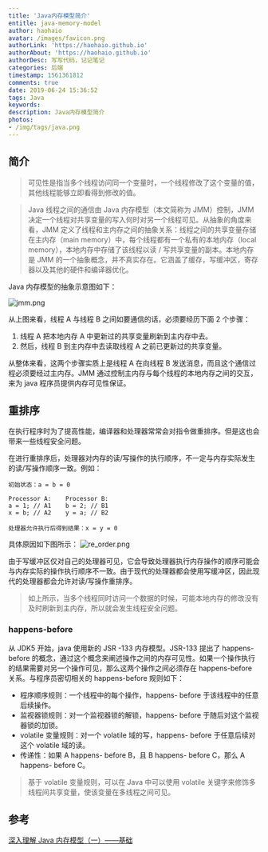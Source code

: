 ```yaml
---
title: 'Java内存模型简介'
entitle: java-memory-model
author: haohaio
avatar: /images/favicon.png
authorLink: 'https://haohaio.github.io'
authorAbout: 'https://haohaio.github.io'
authorDesc: 写写代码，记记笔记
categories: 后端
timestamp: 1561361812
comments: true
date: 2019-06-24 15:36:52
tags: Java
keywords:
description: Java内存模型简介
photos: 
- /img/tags/java.png
---
```


## 简介

> 可见性是指当多个线程访问同一个变量时，一个线程修改了这个变量的值，其他线程能够立即看得到修改的值。

> Java 线程之间的通信由 Java 内存模型（本文简称为 JMM）控制，JMM 决定一个线程对共享变量的写入何时对另一个线程可见。从抽象的角度来看，JMM 定义了线程和主内存之间的抽象关系：线程之间的共享变量存储在主内存（main memory）中，每个线程都有一个私有的本地内存（local memory），本地内存中存储了该线程以读 / 写共享变量的副本。本地内存是 JMM 的一个抽象概念，并不真实存在。它涵盖了缓存，写缓冲区，寄存器以及其他的硬件和编译器优化。

Java 内存模型的抽象示意图如下：

![jmm.png](https://upload-images.jianshu.io/upload_images/1692994-42601b49e7a7034a.png?imageMogr2/auto-orient/strip%7CimageView2/2/w/1240)

从上图来看，线程 A 与线程 B 之间如要通信的话，必须要经历下面 2 个步骤：

1. 线程 A 把本地内存 A 中更新过的共享变量刷新到主内存中去。
2. 然后，线程 B 到主内存中去读取线程 A 之前已更新过的共享变量。

从整体来看，这两个步骤实质上是线程 A 在向线程 B 发送消息，而且这个通信过程必须要经过主内存。JMM 通过控制主内存与每个线程的本地内存之间的交互，来为 java 程序员提供内存可见性保证。

## 重排序

在执行程序时为了提高性能，编译器和处理器常常会对指令做重排序。但是这也会带来一些线程安全问题。

在进行重排序后，处理器对内存的读/写操作的执行顺序，不一定与内存实际发生的读/写操作顺序一致。例如：

```code
初始状态：a = b = 0

Processor A:    Processor B:
a = 1; // A1    b = 2; // B1
x = b; // A2    y = a; // B2

处理器允许执行后得到结果：x = y = 0
```

具体原因如下图所示：
![re_order.png](https://upload-images.jianshu.io/upload_images/1692994-a509278c29a15b6e.png?imageMogr2/auto-orient/strip%7CimageView2/2/w/1240)

由于写缓冲区仅对自己的处理器可见，它会导致处理器执行内存操作的顺序可能会与内存实际的操作执行顺序不一致。由于现代的处理器都会使用写缓冲区，因此现代的处理器都会允许对读/写操作重排序。

> 如上所示，当多个线程同时访问一个数据的时候，可能本地内存的修改没有及时刷新到主内存，所以就会发生线程安全问题。

### happens-before

从 JDK5 开始，java 使用新的 JSR -133 内存模型。JSR-133 提出了 happens-before 的概念，通过这个概念来阐述操作之间的内存可见性。如果一个操作执行的结果需要对另一个操作可见，那么这两个操作之间必须存在 happens-before 关系。与程序员密切相关的 happens-before 规则如下：

- 程序顺序规则：一个线程中的每个操作，happens- before 于该线程中的任意后续操作。
- 监视器锁规则：对一个监视器锁的解锁，happens- before 于随后对这个监视器锁的加锁。
- volatile 变量规则：对一个 volatile 域的写，happens- before 于任意后续对这个 volatile 域的读。
- 传递性：如果 A happens- before B，且 B happens- before C，那么 A happens- before C。

> 基于 volatile 变量规则，可以在 Java 中可以使用 volatile 关键字来修饰多线程间共享变量，使该变量在多线程之间可见。

## 参考

[深入理解 Java 内存模型（一）——基础](https://www.infoq.cn/article/java-memory-model-1/)
